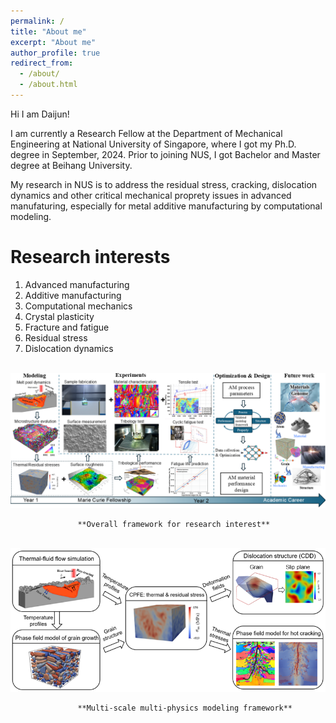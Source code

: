 ```yaml
---
permalink: /
title: "About me"
excerpt: "About me"
author_profile: true
redirect_from: 
  - /about/
  - /about.html
---
```

Hi I am Daijun!

I am currently a Research Fellow at the Department of Mechanical Engineering at National University of Singapore, where I got my Ph.D. degree in September, 2024. Prior to joining NUS, I got Bachelor and Master degree at Beihang University. 

My research in NUS is to address the residual stress, cracking, dislocation dynamics and other critical mechanical proprety issues in advanced manufaturing, especially for metal additive manufacturing by computational modeling. 

Research interests
======
1. Advanced manufacturing
2. Additive manufacturing
3. Computational mechanics
4. Crystal plasticity
5. Fracture and fatigue
6. Residual stress
7. Dislocation dynamics

<br/><img src='/images/MSCAfigure1-0809.png'>

                   **Overall framework for research interest**

<br/><img src='/images/FrameworkNew3.png'>

                   **Multi-scale multi-physics modeling framework**

